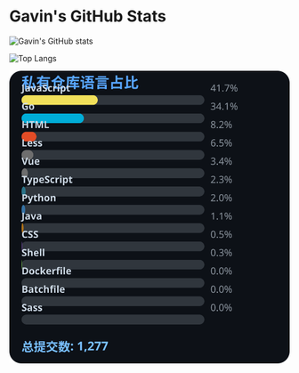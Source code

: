 # Gavin's GitHub Stats

![Gavin's GitHub stats](https://github-readme-stats.vercel.app/api?username=gavinhaydy&show_icons=true&theme=tokyonight)

![Top Langs](https://github-readme-stats.vercel.app/api/top-langs/?username=gavinhaydy&layout=compact)



























<!-- PRIVATE_STATS_START -->
![私有仓库统计](./.github/private-stats.svg)
<!-- PRIVATE_STATS_END -->


























